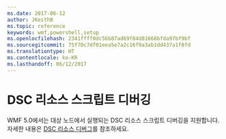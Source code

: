 ```yaml
---
ms.date: 2017-06-12
author: JKeithB
ms.topic: reference
keywords: wmf,powershell,setup
ms.openlocfilehash: 2341ffff0dc56b87ad69f84d01666bfda97bf9bf
ms.sourcegitcommit: 75f70c7df01eea5e7a2c16f9a3ab1dd437a1f8fd
ms.translationtype: HT
ms.contentlocale: ko-KR
ms.lasthandoff: 06/12/2017
---
```

<a id="dsc-resource-script-debugging" class="xliff"></a>
# DSC 리소스 스크립트 디버깅

WMF 5.0에서는 대상 노드에서 실행되는 DSC 리소스 스크립트 디버깅을 지원합니다.
자세한 내용은 [DSC 리소스 디버그](https://msdn.microsoft.com/powershell/dsc/debugresource)를 참조하세요.

